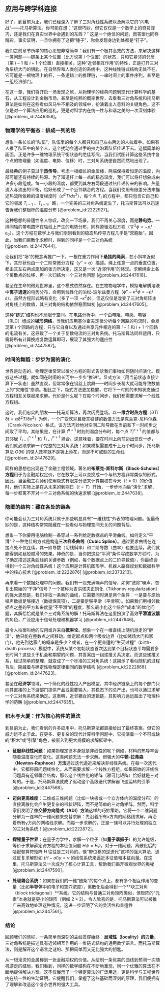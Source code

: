 ## 应用与跨学科连接

好了，到目前为止，我们已经深入了解了三对角线性系统以及解决它的“闪电战”——托马斯算法。你可能在想：“这很巧妙，但它仅仅是一个数学上的奇技淫巧，还是我们在真实世界中会遇到的东西？” 这是一个绝佳的问题，而答案也同样精彩。事实证明，一旦你拥有了这把“锤子”，你会发现身边到处都是“钉子”。

我们之前章节所学的核心思想非常简单：我们有一个极其高效的方法，来解决这样一类问题——链条上某个位置（比方说第 $i$ 个位置）的状态，只和它紧邻的邻居（第 $i-1$ 和 $i+1$ 个位置）直接相关。这种“近邻相互作用”的特性，正是打开三对角系统大门的钥匙。在自然界和人类创造的系统中，这种线性链式结构无处不在。它可能是一根物理上的杆，一条逻辑上的推理链，一串时间上的事件序列，甚至是一组经济部门。

在这一章，我们将开启一场发现之旅，从物理学的经典问题到现代计算科学的基石，从工程设计到金融市场，甚至是纯粹的概率世界，去看看三对角系统和托马斯算法是如何在这些看似风马牛不相及的领域中，扮演着出人意料的关键角色。这不仅是对一个算法应用的巡礼，更是对科学内在统一性与和谐之美的一次深刻体验 [@problem_id:2446358]。

### 物理学的平衡态：排成一列的场

想象一条长长的“队伍”，队伍里的每个人都只和自己左右两边的人拉着手。如果有人推了队伍中的某个人，这个扰动会通过手的拉力沿着队伍传递下去。这幅简单的画面，正是许多一维物理系统平衡状态的绝佳写照。当我们试图计算这些系统中各个点的物理量（如温度、电势、位移）时，三对角系统便自然而然地出现了。

最经典的例子莫过于**热传导**。考虑一根细长的金属棒，两端保持着恒定的温度，内部可能还有持续的热源。为了知道杆上每一点的稳态温度，我们可以将杆想象成由许多小段组成。每一小段的温度，都受到其左右两段通过热传递传来的影响。热量流入与流出的平衡，恰好形成了一个近邻耦合的方程。当我们使用有限差分法来描述热流所依赖的温度梯度时（$d^2T/dx^2$），每个点 $T_i$ 的方程中，都只包含它自己和它的邻居 $T_{i-1}$ 、$T_{i+1}$。瞧，一个完美的三对角系统诞生了，托马斯算法可以迅速告诉我们整根杆的温度分布 [@problem_id:2222927]。

这种思想的普适性令人惊叹。改变一下场景，我们不再关心温度，而是**静电势**。一排同轴的带电圆环在轴线上产生的电势分布，同样遵循泊松方程（$\nabla^2 \phi = -\rho / \varepsilon_0$）。这个方程在数学上与我们刚刚看到的稳态热传导方程几乎是“双胞胎”。因此，当我们离散化求解时，得到的同样是一个三对角系统 [@problem_id:2447644]。

让我们把“场”的概念再推广一下。一根在重力作用下**悬挂的绳索**，在小斜率近似下，其形状也由一个二阶常微分方程（$y'' = \alpha$）描述。绳上任意一点的垂直位置，都由其左右两点施加的张力所决定，这又是一次“近邻作用”的体现。求解绳索上各个离散点的位移，再一次归结为一个三对角问题 [@problem_id:2447618]。

甚至在生命的微观世界里，这个模式依然存在。在生物物理学中，模拟电解质溶液中**离子通道**的电势分布，会用到线性化的泊松-玻尔兹曼方程（$\phi'' - \kappa^2 \phi = -\rho/\varepsilon$）。虽然方程形式略有变化（多了一项 $-\kappa^2 \phi$），但这仅仅是改变了三对角矩阵主对角线上的数值，其三对角的结构依然稳固如初 [@problem_id:2447605]。

这种“链式”结构也不局限于空间。在电路分析中，一个由电阻、电感、电容（RLC）组成的**梯形网络**，当我们应用基尔霍夫定律分析每个回路的电流时，会发现第 $i$ 个回路的方程，只与它自身以及通过共享元件相连的第 $i-1$ 和 $i+1$ 个回路的电流有关。这导致了一个关于复数电流的三对角系统。托马斯算法同样适用，只需将所有计算换成复数运算即可，展现了其强大的适应性 [@problem_id:2447587]。

### 时间的舞蹈：步步为营的演化

世界是动态的。物理定律常常以微分方程的形式告诉我们事物如何随时间演化。模拟这些过程，就如同在时间的长河中一步步“推进”。显式方法（用当前状态直接计算下一状态）虽然直观，但常常像在钢丝上跳舞——时间步长稍大就可能导致数值上的“灾难性”崩溃。相比之下，隐式方法更加稳健，它将下一时刻的未知状态通过方程相互关联起来求解。代价是什么呢？在每个时间步，我们都需要求解一个线性方程组。

这时，我们忠实的朋友——托马斯算法，再次闪亮登场。以**一维含时热方程**（$\partial T / \partial t = \alpha \partial^2 T / \partial x^2$）为例，一个广受欢迎且极其稳健的数值方法是克兰克-尼科尔森（Crank-Nicolson）格式。该方法巧妙地对空间二阶导数在当前和下一时间步之间取了平均，其结果是，在计算 $t^{n+1}$ 时刻的温度分布时，每个点 $T_i^{n+1}$ 的值都与其邻居 $T_{i-1}^{n+1}$ 和 $T_{i+1}^{n+1}$ 耦合。这意味着，要在时间上向前迈出仅仅一步，我们就必须求解一个完整的三对角系统！如果模拟需要成千上万个时间步，托马斯算法 $O(N)$ 的惊人效率就不是锦上添花，而是不可或缺的生命线 [@problem_id:2447629]。

同样的思想也出现在了金融工程领域。著名的**布莱克-斯科尔斯（Black-Scholes）方程**用于为金融期权定价，它在数学上可以变换成一个与热方程非常类似的形式。因此，当金融工程师们使用隐式有限差分法来计算期权在今天（$t=0$）的价值时，他们实际上是在从未来的到期日（$t=T$）开始，一步步地向后“演化”求解，每一步都离不开对一个三对角系统的快速求解 [@problem_id:2447638]。

### 隐匿的结构：藏在各处的链条

你可能会认为三对角系统只属于那些明显具有“一维线性”外表的物理问题。但最奇妙的是，这种结构常常隐藏在一些看似与物理空间无关的问题背后。

想象一下你要用电脑绘制一条穿过一系列给定数据点的平滑曲线。如何定义“平滑”？一种绝佳的方式是构造**三次样条曲线（Cubic Spline）**。通过要求曲线在连接点处不仅连续，其一阶导数（切线斜率）和二阶导数（曲率）也要连续，我们就能得到如丝般顺滑的效果。神奇的是，当你把这些“平滑”条件写成数学方程时，为了确定描述这条曲线的关键参数（例如，每个数据点上的二阶导数值），你最终会得到一个三对角线性系统！这个应用是计算机图形学、机器人路径规划和数据科学中的核心技术 [@problem_id:2222876] [@problem_id:2373213]。

再来看一个数据处理中的问题。我们有一段充满噪声的信号，如何“滤除”噪声，恢复出原始的“干净”信号？一个被称为吉洪诺夫正则化（Tikhonov regularization）的强大思想是，我们寻找一条新的曲线，它需要同时满足两个条件：一是要与原始噪声数据足够接近（数据保真项），二是要足够平滑（平滑项）。如果我们用相邻数据点之差的平方和来度量“不平滑”的程度，那么最小化这个综合“成本”的优化问题，其解恰恰就是某个三对角系统的解！托马斯算法在这里扮演了高效**平滑滤波器**的角色，广泛应用于信号处理和机器学习 [@problem_id:2447646]。

最令人拍案叫绝的应用或许来自**概率论**。想象一个在一维直线上随机游走的“醉汉”，他只能在整数点之间移动。给定起点和两个吸收边界（比如赌场大门和家门），他先到达家门的概率是多少？或者，在一个更普适的“生灭过程”（birth-death process）模型中，系统从某个初始状态首次达到某个目标状态平均需要多长时间？这些关于机会和期望的问题，其答案由一组递推关系决定。而这些递推关系，经过简单的整理，就变成了一个标准的三对角系统！这揭示了看似随机的过程背后，隐藏着与确定性物理定律相同的数学结构 [@problem_id:2222868] [@problem_id:2447623]。

甚至在**经济学**领域，一个简化的线性投入产出模型，其中经济链条上的每个部门只向其直接的上下游部门提供产品或需要输入，其稳态下的总产出，也可以通过求解一个三对角系统来确定。这表明，近邻耦合的逻辑链，其影响力远远超出了物理科学的范畴 [@problem_id:2447635]。

### 积木与大厦：作为核心构件的算法

到目前为止，我们看到的许多应用中，托马斯算法都直接给出了最终答案。但它的威力远不止于此。在更多、更复杂的现代计算科学问题中，它扮演着一个不可或缺的“积木”或“引擎”角色，被嵌入到更大规模的求解框架中。

- **征服非线性问题**：如果物理定律本身就是非线性的呢？例如，材料的热导率会随着温度变化而变化。这类问题无法一步求解。但强大的**牛顿-拉弗森（Newton-Raphson）方法**通过迭代逼近来解决非线性系统。在每一次迭代中，它都将原问题线性化，从而需要求解一个线性方程组。如果原始的非线性问题具有近邻耦合结构，那么这个线性化的矩阵（雅可比矩阵）恰好就是三对角的。于是，托马斯算法就成了驱动这个高级迭代求解器飞速运转的引擎 [@problem_id:2447568]。

- **迈向更高维度**：二维或三维问题（比如一块板或一个立方体内的温度分布）的直接离散化会产生更复杂的带状矩阵，而不是简单的三对角矩阵。然而，科学家们发明了像**交替方向隐式（ADI）方法**这样的巧妙策略。它将一个二维问题分解为一连串的一维问题来交替求解：先沿着所有x方向的网格线求解，再沿着所有y方向的网格线求解。而每一步求解的，正是一族可以并行处理的独立的三对角系统！[@problem_id:2222872]。

- **探秘量子世界**：在量子力学中，求解一个粒子（如**量子谐振子**）的允许能级，等价于求解薛定谔方程的本征值问题 $H\psi = E\psi$。对于一维问题，离散化后的哈密顿算符矩阵 $H$ 往往是三对角的。像“带位移的逆迭代”这样的强大算法，通过反复求解形如 $(H - \sigma I)y = v$ 的线性系统来逼近本征值和本征向量。在这里，托马斯算法又一次成为了核心计算工具，帮助我们揭开微观世界的奥秘 [@problem_id:2447590]。

- **处理耦合系统**：如果在我们的一维“链条”的每个点上，都有多个相互作用的变量（比如**半导体**中的电子和空穴浓度），离散化后会得到一个**块三对角（block tridiagonal）**系统。它的结构与普通三对角矩阵类似，但矩阵的“元素”本身就是更小的矩阵（例如 $2 \times 2$）。令人欣喜的是，托马斯算法可以被推广来高效地处理这种情况，这进一步证明了它的灵活性和普适性 [@problem_id:2447561]。

### 结论

回顾我们的旅程，一条简单而深刻的主线贯穿始终：**局域性（locality）的力量**。三对角系统是描述具有近邻相互作用的一维链式结构的通用数学语言。而托马斯算法，则是解开这个语言之谜的、那把简单而又无比强大的钥匙。

从一根滚烫的金属棒到一张金融期权的价值，从绘制一条优美的曲线到预测一次随机游走的结局，我们看到，同样的数学结构在不断地重现，同一个优雅的算法在不断地提供解决方案。这不仅展示了一个特定算法的广泛用途，更是科学与工程世界内在统一性的生动证明。它提醒我们，掌握了这些基础而深刻的原理，我们便拥有了理解和改造这个复杂世界的强大工具。